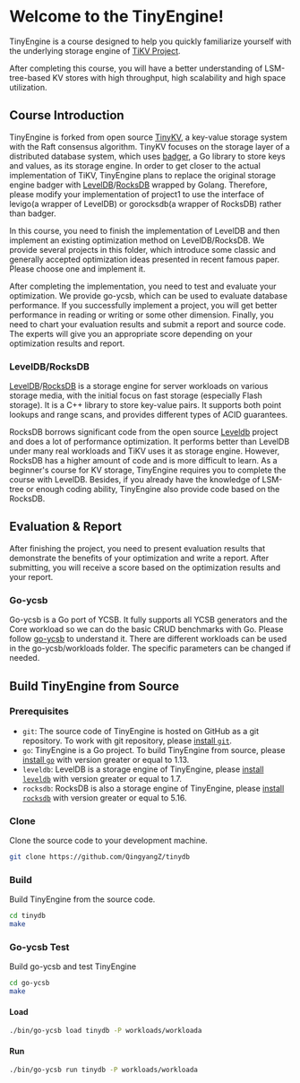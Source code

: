 # Welcome to the TinyEngine!
TinyEngine is a course designed to help you quickly familiarize yourself with the underlying storage engine of [TiKV Project](https://github.com/tikv/tikv). 

After completing this course, you will have a better understanding of LSM-tree-based KV stores with high throughput, high scalability and high space utilization.

## Course Introduction
TinyEngine is forked from open source [TinyKV](https://github.com/talent-plan/tinykv), a key-value storage system with the Raft consensus algorithm. TinyKV focuses on the storage layer of a distributed database system, which uses [badger](https://github.com/dgraph-io/badger), a Go library to store keys and values, as its storage engine. In order to get closer to the actual implementation of TiKV, TinyEngine plans to replace the original storage engine badger with [LevelDB](https://github.com/google/leveldb)/[RocksDB](https://github.com/facebook/rocksdb) wrapped by Golang. Therefore, please modify your implementation of project1 to use the interface of levigo(a wrapper of LevelDB) or gorocksdb(a wrapper of RocksDB) rather than badger.

In this course, you need to finish the implementation of LevelDB and then implement an existing optimization method on LevelDB/RocksDB. We provide several projects in this folder, which introduce some classic and generally accepted optimization ideas presented in recent famous paper. Please choose one and implement it.

After completing the implementation, you need to test and evaluate your optimization. We provide go-ycsb, which can be used to evaluate database performance. If you successfully implement a project, you will get better performance in reading or writing or some other dimension. Finally, you need to chart your evaluation results and submit a report and source code. The experts will give you an appropriate score depending on your optimization results and report. 

### LevelDB/RocksDB
[LevelDB](https://github.com/google/leveldb)/[RocksDB](https://github.com/facebook/rocksdb) is a storage engine for server workloads on various storage media, with the initial focus on fast storage (especially Flash storage). It is a C++ library to store key-value pairs. It supports both point lookups and range scans, and provides different types of ACID guarantees.

RocksDB borrows significant code from the open source [Leveldb](https://code.google.com/google/leveldb/) project and does a lot of performance optimization. It performs better than LevelDB under many real workloads and TiKV uses it as storage engine. However, RocksDB has a higher amount of code and is more difficult to learn. As a beginner's course for KV storage, TinyEngine requires you to complete the course with LevelDB. Besides, if you already have the knowledge of LSM-tree or enough coding ability, TinyEngine also provide code based on the RocksDB.

## Evaluation & Report
After finishing the project, you need to present evaluation results that demonstrate the benefits of your optimization and write a report. After submitting, you will receive a score based on the optimization results and your report.

### Go-ycsb 
Go-ycsb is a Go port of YCSB. It fully supports all YCSB generators and the Core workload so we can do the basic CRUD benchmarks with Go. Please follow [go-ycsb](https://github.com/pingcap/go-ycsb/blob/master/README.md) to understand it. There are different workloads can be used in the go-ycsb/workloads folder. The specific parameters can be changed if needed.

## Build TinyEngine from Source

### Prerequisites

* `git`: The source code of TinyEngine is hosted on GitHub as a git repository. To work with git repository, please [install `git`](https://git-scm.com/downloads).
* `go`: TinyEngine is a Go project. To build TinyEngine from source, please [install `go`](https://golang.org/doc/install) with version greater or equal to 1.13.
* `leveldb`: LevelDB is a storage engine of TinyEngine, please [install `leveldb`](https://github.com/google/leveldb) with version greater or equal to 1.7.
* `rocksdb`: RocksDB is also a storage engine of TinyEngine, please [install `rocksdb`](https://github.com/facebook/rocksdb) with version greater or equal to 5.16.

### Clone

Clone the source code to your development machine.

```bash
git clone https://github.com/QingyangZ/tinydb
```

### Build

Build TinyEngine from the source code.

```bash
cd tinydb
make
```

### Go-ycsb Test

Build go-ycsb and test TinyEngine

```bash
cd go-ycsb
make
```

#### Load

```bash
./bin/go-ycsb load tinydb -P workloads/workloada
```

#### Run
```bash
./bin/go-ycsb run tinydb -P workloads/workloada
```
 